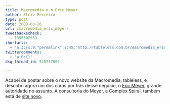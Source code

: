 ```yaml
---
title: Macromedia e o Eric Meyer
author: Elcio Ferreira
type: post
date: 2003-08-26
url: /macromedia_eric_meyer/
tweetbackscheck:
  - 1355302933
shorturls:
  - 'a:3:{s:9:"permalink";s:45:"http://tableless.com.br/macromedia_eric_meyer";s:7:"tinyurl";s:26:"http://tinyurl.com/3ooocca";s:4:"isgd";s:19:"http://is.gd/TkbRkF";}'
twittercomments:
  - 'a:0:{}'
dsq_thread_id: 528757062

---
```

Acabei de postar sobre o novo website da Macromedia, tableless, e descobri agora um dos caras por trás desse negócio, o [Eric Meyer][1], grande autoridade no assunto. A consultoria do Meyer, a Complex Spiral, também está de [site novo][2].

 [1]: http://www.meyerweb.com/eric/
 [2]: http://www.complexspiral.com/
